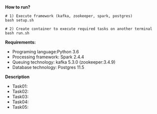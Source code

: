 **How to run?**

```
# 1) Execute framework (kafka, zookeeper, spark, postgres)
bash setup.sh

# 2) Create container to execute required tasks on another terminal
bash run.sh
```

**Requirements:**
* Programing language:Python 3.6
* Processing framework: Spark 2.4.4
* Queuing technology: kafka 5.3.0 (zookeeper:3.4.9)
* Database technology: Postgres 11.5

**Description**
* Task01:
* Task02:
* Task03:
* Task04:
* Task05: